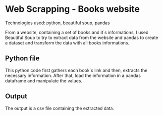 # Web Scrapping - Books website
Technologies used: python, beautiful soup, pandas

From a website, containing a set of books and it`s informations, I used Beautiful Soup to try to extract data from the website and pandas to create a dataset and transform the data with all books informations.

## Python file
This python code first gathers each book`s link and then, extracts the necessary information.
After that, load the information in a pandas dataframe and manipulate the values.
## Output
The output is a csv file containing the extracted data.
